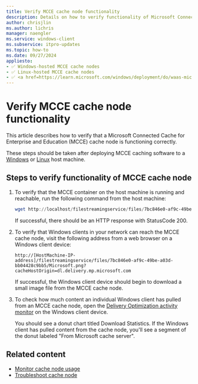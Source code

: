 ```yaml
---
title: Verify MCCE cache node functionality
description: Details on how to verify functionality of Microsoft Connected Cache for Enterprise and Education (MCCE) cache nodes.
author: chrisjlin
ms.author: lichris
manager: naengler
ms.service: windows-client
ms.subservice: itpro-updates
ms.topic: how-to
ms.date: 09/27/2024
appliesto: 
- ✅ Windows-hosted MCCE cache nodes
- ✅ Linux-hosted MCCE cache nodes
- ✅ <a href=https://learn.microsoft.com/windows/deployment/do/waas-microsoft-connected-cache target=_blank>Microsoft Connected Cache for Enterprise and Education</a>	
---
```


# Verify MCCE cache node functionality

This article describes how to verify that a Microsoft Connected Cache for Enterprise and Education (MCCE) cache node is functioning correctly.

These steps should be taken after deploying MCCE caching software to a [Windows](mcc-enterprise-deploy-windows.md) or [Linux](mcc-enterprise-deploy-linux.md) host machine.

## Steps to verify functionality of MCCE cache node

1. To verify that the MCCE container on the host machine is running and reachable, run the following command from the host machine:

    ```powershell
    wget http://localhost/filestreamingservice/files/7bc846e0-af9c-49be-a03d-bb04428c9bb5/Microsoft.png?cacheHostOrigin=dl.delivery.mp.microsoft.com
    ```

    If successful, there should be an HTTP response with StatusCode 200.

1. To verify that Windows clients in your network can reach the MCCE cache node, visit the following address from a web browser on a Windows client device:

    `http://[HostMachine-IP-address]/filestreamingservice/files/7bc846e0-af9c-49be-a03d-bb04428c9bb5/Microsoft.png?cacheHostOrigin=dl.delivery.mp.microsoft.com`

    If successful, the Windows client device should begin to download a small image file from the MCCE cache node.

1. To check how much content an individual Windows client has pulled from an MCCE cache node, open the [Delivery Optimization activity monitor](https://learn.microsoft.com/en-us/microsoft-365-apps/updates/delivery-optimization#viewing-data-about-the-use-of-delivery-optimization) on the Windows client device.

    You should see a donut chart titled Download Statistics. If the Windows client has pulled content from the cache node, you'll see a segment of the donut labeled "From Microsoft cache server".

## Related content

- [Monitor cache node usage](mcc-ent-monitoring.md)
- [Troubleshoot cache node](mcc-ent-support-and-troubleshooting.md)